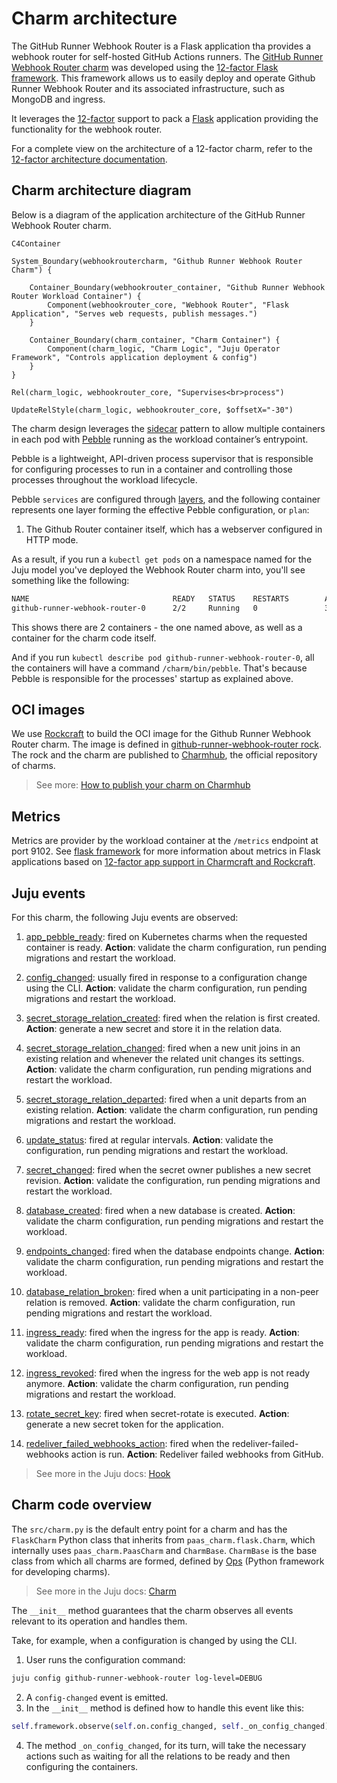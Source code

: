 # Charm architecture

The GitHub Runner Webhook Router is a Flask application tha provides a webhook router for self-hosted GitHub Actions runners. The [GitHub Runner Webhook Router charm](https://github.com/canonical/github-runner-webhook-router/) was developed using the [12-factor Flask framework](https://canonical-charmcraft.readthedocs-hosted.com/en/stable/reference/extensions/go-framework-extension/). This framework allows us to easily deploy and operate Github Runner Webhook Router and its associated infrastructure, such as MongoDB and ingress.

It leverages the [12-factor](https://canonical-12-factor-app-support.readthedocs-hosted.com/en/latest/) support to pack a [Flask](https://flask.palletsprojects.com/) application providing the functionality for the webhook router.

For a complete view on the architecture of a 12-factor charm, refer to the [12-factor architecture documentation](https://canonical-12-factor-app-support.readthedocs-hosted.com/en/latest/explanation/charm-architecture/).

## Charm architecture diagram

Below is a diagram of the application architecture of the GitHub Runner Webhook Router charm.

```mermaid
C4Container

System_Boundary(webhookroutercharm, "Github Runner Webhook Router Charm") {

    Container_Boundary(webhookrouter_container, "Github Runner Webhook Router Workload Container") {
        Component(webhookrouter_core, "Webhook Router", "Flask Application", "Serves web requests, publish messages.")
    }

    Container_Boundary(charm_container, "Charm Container") {
        Component(charm_logic, "Charm Logic", "Juju Operator Framework", "Controls application deployment & config")
    }
}

Rel(charm_logic, webhookrouter_core, "Supervises<br>process")

UpdateRelStyle(charm_logic, webhookrouter_core, $offsetX="-30")

```


The charm design leverages the [sidecar](https://kubernetes.io/blog/2015/06/the-distributed-system-toolkit-patterns/#example-1-sidecar-containers) pattern to allow multiple containers in each pod with [Pebble](https://ops.readthedocs.io/en/latest/reference/pebble.html) running as the workload container’s entrypoint.

Pebble is a lightweight, API-driven process supervisor that is responsible for configuring processes to run in a container and controlling those processes throughout the workload lifecycle.

Pebble `services` are configured through [layers](https://github.com/canonical/pebble#layer-specification), and the following container represents one layer forming the effective Pebble configuration, or `plan`:

1. The Github Router container itself, which has a webserver configured in HTTP mode.

As a result, if you run a `kubectl get pods` on a namespace named for the Juju model you've deployed the Webhook Router charm into, you'll see something like the following:

```bash
NAME                                READY   STATUS    RESTARTS        AGE
github-runner-webhook-router-0      2/2     Running   0               3d14h
```

This shows there are 2 containers - the one named above, as well as a container for the charm code itself.

And if you run `kubectl describe pod github-runner-webhook-router-0`, all the containers will have a command ```/charm/bin/pebble```. That's because Pebble is responsible for the processes' startup as explained above. 

## OCI images

We use [Rockcraft](https://canonical-rockcraft.readthedocs-hosted.com/en/latest/) to build the OCI image for the Github Runner Webhook Router charm.
The image is defined in [github-runner-webhook-router rock](https://github.com/canonical/github-runner-webhook-router/blob/main/rockcraft.yaml).
The rock and the charm are published to [Charmhub](https://charmhub.io/), the official repository of charms.

> See more: [How to publish your charm on Charmhub](https://canonical-charmcraft.readthedocs-hosted.com/en/stable/howto/manage-charms/#publish-a-charm-on-charmhub)

## Metrics

Metrics are provider by the workload container at the `/metrics` endpoint at port 9102. See [flask framework](https://documentation.ubuntu.com/rockcraft/en/latest/reference/extensions/flask-framework/) for
more information about metrics in Flask applications based on [12-factor app support in Charmcraft and Rockcraft](https://canonical-12-factor-app-support.readthedocs-hosted.com).

## Juju events

For this charm, the following Juju events are observed:

1. [app_pebble_ready](https://documentation.ubuntu.com/juju/3.6/reference/hook/index.html#container-pebble-ready): fired on Kubernetes charms when the requested container is ready. **Action**: validate the charm configuration, run pending migrations and restart the workload.

2. [config_changed](https://documentation.ubuntu.com/juju/latest/reference/hook/index.html#config-changed): usually fired in response to a configuration change using the CLI. **Action**: validate the charm configuration, run pending migrations and restart the workload.

3. [secret_storage_relation_created](https://documentation.ubuntu.com/juju/latest/reference/hook/index.html#endpoint-relation-created): fired when the relation is first created. **Action**: generate a new secret and store it in the relation data.

4. [secret_storage_relation_changed](https://documentation.ubuntu.com/juju/latest/reference/hook/index.html#endpoint-relation-changed): fired when a new unit joins in an existing relation and whenever the related unit changes its settings. **Action**: validate the charm configuration, run pending migrations and restart the workload.

5. [secret_storage_relation_departed](https://documentation.ubuntu.com/juju/latest/reference/hook/index.html#endpoint-relation-departed): fired when a unit departs from an existing relation. **Action**: validate the charm configuration, run pending migrations and restart the workload.

6. [update_status](https://documentation.ubuntu.com/juju/latest/reference/hook/index.html#update-status): fired at regular intervals. **Action**: validate the configuration, run pending migrations and restart the workload.

7. [secret_changed](https://documentation.ubuntu.com/juju/latest/reference/hook/index.html#secret-changed): fired when the secret owner publishes a new secret revision. **Action**: validate the configuration, run pending migrations and restart the workload.

8. [database_created](https://github.com/canonical/data-platform-libs): fired when a new database is created. **Action**: validate the charm configuration, run pending migrations and restart the workload.

9. [endpoints_changed](https://github.com/canonical/data-platform-libs): fired when the database endpoints change. **Action**: validate the charm configuration, run pending migrations and restart the workload.

10. [database_relation_broken](https://github.com/canonical/data-platform-libs): fired when a unit participating in a non-peer relation is removed. **Action**: validate the charm configuration, run pending migrations and restart the workload.

11. [ingress_ready](https://github.com/canonical/traefik-k8s-operator): fired when the ingress for the app is ready. **Action**: validate the charm configuration, run pending migrations and restart the workload.

12. [ingress_revoked](https://github.com/canonical/traefik-k8s-operator): fired when the ingress for the web app is not ready anymore. **Action**: validate the charm configuration, run pending migrations and restart the workload.

13. [rotate_secret_key](https://documentation.ubuntu.com/juju/latest/user/reference/action/): fired when secret-rotate is executed.  **Action**: generate a new secret token for the application.

14. [redeliver_failed_webhooks_action](https://documentation.ubuntu.com/juju/latest/reference/action/): fired when the redeliver-failed-webhooks action is run. **Action**: Redeliver failed webhooks from GitHub.


> See more in the Juju docs: [Hook](https://documentation.ubuntu.com/juju/latest/reference/hook/)

## Charm code overview

The `src/charm.py` is the default entry point for a charm and has the `FlaskCharm` Python class that inherits from `paas_charm.flask.Charm`, which internally uses `paas_charm.PaasCharm` and  `CharmBase`. `CharmBase` is the base class from which all charms are formed, defined by [Ops](https://ops.readthedocs.io/en/latest/) (Python framework for developing charms).

> See more in the Juju docs: [Charm](https://documentation.ubuntu.com/juju/latest/reference/charm/)

The `__init__` method guarantees that the charm observes all events relevant to its operation and handles them.

Take, for example, when a configuration is changed by using the CLI.

1. User runs the configuration command:
```bash
juju config github-runner-webhook-router log-level=DEBUG
```
2. A `config-changed` event is emitted.
3. In the `__init__` method is defined how to handle this event like this:
```python
self.framework.observe(self.on.config_changed, self._on_config_changed)
```
4. The method `_on_config_changed`, for its turn, will take the necessary actions such as waiting for all the relations to be ready and then configuring the containers.
